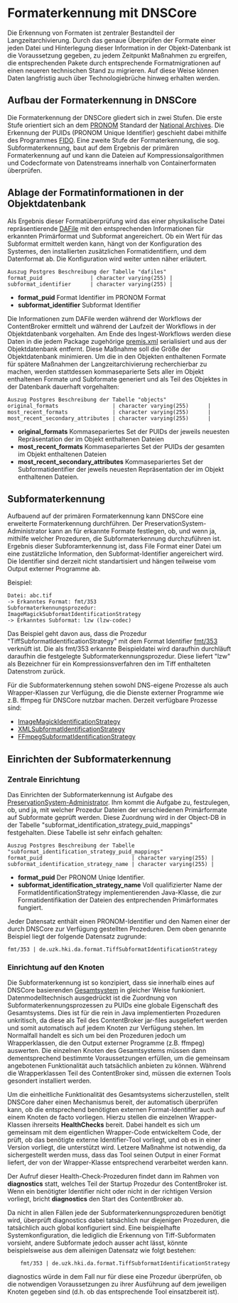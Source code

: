 # Formaterkennung mit DNSCore

Die Erkennung von Formaten ist zentraler Bestandteil der Langzeitarchivierung. Durch das genaue Überprüfen der Formate einer jeden Datei und Hinterlegung dieser Information in der Objekt-Datenbank ist die Voraussetzung gegeben, zu jedem Zeitpunkt Maßnahmen zu ergreifen, die entsprechenden Pakete durch entsprechende Formatmigrationen auf einen neueren technischen Stand zu migrieren. Auf diese Weise können Daten langfristig auch über Technologiebrüche hinweg erhalten werden.

## Aufbau der Formaterkennung in DNSCore

Die Formaterkennung der DNSCore gliedert sich in zwei Stufen. Die erste Stufe orientiert sich an dem [PRONOM](http://apps.nationalarchives.gov.uk/PRONOM/Default.aspx) Standard der [National Archives](http://www.nationalarchives.gov.uk/). Die Erkennung der PUIDs (PRONOM Unique Identifier) geschieht dabei mithilfe des Programmes [FIDO](https://github.com/openplanets/fido). Eine zweite Stufe der Formaterkennung, die sog. Subformaterkennung, baut auf dem Ergebnis der primären Formaterkennung auf und kann die Dateien auf Kompressionsalgorithmen und Codecformate von Datenstreams innerhalb von Containerformaten überprüfen.

## Ablage der Formatinformationen in der Objektdatenbank

Als Ergebnis dieser Formatüberprüfung wird das einer physikalische Datei repräsentierende [DAFile](object_model.de.md#dafile) mit den entsprechenden Informationen für erkannten Primärformat und Subformat angereichert. Ob ein Wert für das Subformat ermittelt werden kann, hängt von der Konfiguration des Systemes, den installierten zusätzlichen Formatidentifiern, und dem Datenformat ab. Die Konfiguration wird weiter unten näher erläutert.

    Auszug Postgres Beschreibung der Tabelle "dafiles"
    format_puid               | character varying(255) | 
    subformat_identifier      | character varying(255) |

* **format_puid** Format Identifier im PRONOM Format
* **subformat_identifier** Subformat Identifier

Die Informationen zum DAFile werden während der Workflows der ContentBroker ermittelt und während der Laufzeit der Workflows in der Objektdatenbank vorgehalten. Am Ende des Ingest-Workflows werden diese Daten in die jedem Package zugehörige [premis.xml](specification_premis.md) serialisiert und aus der Objektdatenbank entfernt. Diese Maßnahme soll die Größe der Objektdatenbank minimieren. Um die in den Objekten enthaltenen Formate für spätere Maßnahmen der Langzeitarchivierung recherchierbar zu machen, werden stattdessen kommaseparierte Sets aller im Objekt enthaltenen Formate und Subformate generiert und als Teil des Objektes in der Datenbank dauerhaft vorgehalten:

    Auszug Postgres Beschreibung der Tabelle "objects"
    original_formats                 | character varying(255)      | 
    most_recent_formats              | character varying(255)      | 
    most_recent_secondary_attributes | character varying(255)      | 

* **original_formats** Kommasepariertes Set der PUIDs der jeweils neuesten Repräsentation der im Objekt enthaltenen Dateien
* **most_recent_formats** Kommasepariertes Set der PUIDs der gesamten im Objekt enthaltenen Dateien
* **most_recent_secondary_attributes** Kommasepariertes Set der Subformatidentifier der jeweils neuesten Repräsentation der im Objekt enthaltenen Dateien.

## Subformaterkennung

Aufbauend auf der primären Formaterkennung kann DNSCore eine erweiterte Formaterkennung durchführen. Der PreservationSystem-Administrator kann an für erkannte Formate festlegen, ob, und wenn ja, mithilfe welcher Prozeduren,
die Subformaterkennung durchzuführen ist. Ergebnis dieser Subforamterkennung ist, dass File Format einer Datei um eine zustätzliche Information, den Subformat-Identifier angereichert wird. Die Identifier sind derzeit nicht standartisiert und hängen teilweise vom Output externer Programme ab.

Beispiel:

    Datei: abc.tif 
    -> Erkanntes Format: fmt/353
    Subformaterkennungsprozedur: ImageMagickSubformatIdentificationStrategy
    -> Erkanntes Subformat: lzw (lzw-codec)

Das Beispiel geht davon aus, dass die Prozedur "TiffSubformatIdentificationStrategy" mit dem Format Identifier [fmt/353](http://apps.nationalarchives.gov.uk/PRONOM/Format/proFormatSearch.aspx?status=detailReport&id=1099) verknüft ist. Die als fmt/353 erkannte Beispieldatei wird daraufhin durchläuft daraufhin die festgelegte Subformaterkennungsprozedur. Diese liefert "lzw" als Bezeichner für ein Kompressionsverfahren den im Tiff enthalteten Datenstrom zurück.

Für die Subformaterkennung stehen sowohl DNS-eigene Prozesse als auch  Wrapper-Klassen zur Verfügung, die die Dienste externer Programme wie z.B. ffmpeg für DNSCore nutzbar machen. Derzeit verfügbare Prozesse sind:

* [ImageMagickIdentificationStrategy](../java/de/uzk/hki/da/format/ImageMagickIdentifySubformatIdentificationStrategy.java)
* [XMLSubformatIdentificationStrategy](../java/de/uzk/hki/da/format/XMLSubformatIdentificationStrategy.java)
* [FFmpegSubformatIdentificationStrategy](../java/de/uzk/hki/da/format/FFmpegSubformatIdentificationStrategy.java)

## Einrichten der Subformaterkennung

### Zentrale Einrichtung 

Das Einrichten der Subformaterkennung ist Aufgabe des [PreservationSystem-Administrator](object_model.de.md#user---der-benutzer). Ihm kommt die Aufgabe zu, festzulegen, ob, und ja, mit welcher Prozedur Dateien der verschiedenen Primärformate auf Subformate geprüft werden. Diese Zuordnung wird in der Object-DB in der Tabelle "subformat_identification_strategy_puid_mappings" festgehalten. Diese Tabelle ist sehr einfach gehalten:

    Auszug Postgres Beschreibung der Tabelle "subformat_identification_strategy_puid_mappings"
    format_puid                            | character varying(255) | 
    subformat_identification_strategy_name | character varying(255) | 

* **format_puid** Der PRONOM Uniqe Identifier.
* **subformat_identification_strategy_name** Voll qualifizierter Name der FormatIdentificationStrategy implementierenden Java-Klasse, die zur Formatidentifikation der Dateien des entprechenden Primärformates fungiert.

Jeder Datensatz enthält einen PRONOM-Identifier und den Namen einer der durch DNSCore zur Verfügung gestellten Prozeduren. Dem oben genannte Beispiel liegt der folgende Datensatz zugrunde:

    fmt/353 | de.uzk.hki.da.format.TiffSubformatIdentificationStrategy
    
### Einrichtung auf den Knoten

Die Subformaterkennung ist so konzipiert, dass sie innerhalb eines auf DNSCore basierenden [Gesamtsystem](object_model.de.md#preservationsystem---das-gesamtsystem) in gleicher Weise funkioniert. Datenmodelltechnisch ausgedrückt ist die Zuordnung von Subformaterkennungsprozessen zu PUIDs eine globale Eigenschaft des Gesamtsystems. Dies ist für die rein in Java implementierten Prozeduren unkritisch, da diese als Teil des ContentBroker jar-files ausgeliefert werden und somit automatisch auf jedem Knoten zur Verfügung stehen. Im Normalfall handelt es sich um bei den Prozeduren jedoch um Wrapperklassen, die den Output externer Programme (z.B. ffmpeg) auswerten. 
Die einzelnen Knoten des Gesamtsystems müssen dann dementsprechend bestimmte Voraussetzungen erfüllen, um die gemeinsam angebotenen Funktionalität auch tatsächlich anbieten zu können. Während die Wrapperklassen Teil des ContentBroker sind, müssen die externen Tools gesondert installiert werden.

Um die einheitliche Funktionalität des Gesamtsystems sicherzustellen, stellt DNSCore daher einen Mechanismus bereit, der automatisch überprüfen kann, ob die entsprechend benötigten externen Format-Identifier auch auf einem Knoten de facto vorliegen. Hierzu stellen die einzelnen Wrapper-Klassen ihrerseits **HealthChecks** bereit. Dabei handelt es sich um gemeinsam mit dem eigentlichen Wrapper-Code entwickeltem Code, der prüft, ob das benötigte externe Identifier-Tool vorliegt, und ob es in einer Version vorliegt, die unterstützt wird. Letzere Maßnahme ist notwendig, da sichergestellt werden muss, dass das Tool seinen Output in einer Format liefert, der von der Wrapper-Klasse entsprechend verarbeitet werden kann.

Der Aufruf dieser Health-Check-Prozeduren findet dann im Rahmen von **diagnostics** statt, welches Teil der Startup Prozedur des ContentBroker ist. Wenn ein benötigter Identifier nicht oder nicht in der richtigen Version vorliegt, bricht **diagnostics** den Start des ContentBroker ab.

Da nicht in allen Fällen jede der Subformaterkennungsprozeduren benötigt wird, überprüft diagnostics dabei tatsächlich nur diejenigen Prozeduren, die tatsächlich auch global konfiguriert sind. Eine beispielhafte Systemkonfiguration, die lediglich die Erkennung von Tiff-Subformaten vorsieht, andere Subformate jedoch ausser acht lässt, könnte beispielsweise aus dem alleinigen Datensatz wie folgt bestehen:

        fmt/353 | de.uzk.hki.da.format.TiffSubformatIdentificationStrategy

diagnostics würde in dem Fall nur für diese eine Prozedur überprüfen, ob die notwendigen Voraussetzungen zu ihrer Ausführung auf dem jeweiligen Knoten gegeben sind (d.h. ob das entsprechende Tool einsatzbereit ist).


